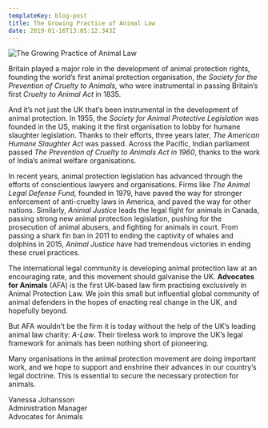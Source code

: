 ```yaml
---
templateKey: blog-post
title: The Growing Practice of Animal Law
date: 2019-01-16T13:05:12.343Z
---
```

![](/img/blog-post-animal-law.png "The Growing Practice of Animal Law")

<!--StartFragment-->

Britain played a major role in the development of animal protection rights, founding the world’s first animal protection organisation, *the Society for the Prevention of Cruelty to Animals,* who were instrumental in passing Britain’s first *Cruelty to Animal Act* in 1835.

And it’s not just the UK that’s been instrumental in the development of animal protection. In 1955, the *Society for Animal Protective Legislation* was founded in the US, making it the first organisation to lobby for humane slaughter legislation. Thanks to their efforts, three years later, *The American Humane Slaughter Act* was passed. Across the Pacific, Indian parliament passed *The Prevention of Cruelty to Animals Act in 1960*, thanks to the work of India’s animal welfare organisations.

In recent years, animal protection legislation has advanced through the efforts of conscientious lawyers and organisations. Firms like *The Animal Legal Defense Fund,* founded in 1979, have paved the way for stronger enforcement of anti-cruelty laws in America, and paved the way for other nations. Similarly, *Animal Justice* leads the legal fight for animals in Canada, passing strong new animal protection legislation, pushing for the prosecution of animal abusers, and fighting for animals in court. From passing a shark fin ban in 2011 to ending the captivity of whales and dolphins in 2015, *Animal Justice* have had tremendous victories in ending these cruel practices.

The international legal community is developing animal protection law at an encouraging rate, and this movement should galvanise the UK. **Advocates for Animals** (AFA) is the first UK-based law firm practising exclusively in Animal Protection Law. We join this small but influential global community of animal defenders in the hopes of enacting real change in the UK, and hopefully beyond.

But AFA wouldn’t be the firm it is today without the help of the UK’s leading animal law charity: *A-Law*. Their tireless work to improve the UK’s legal framework for animals has been nothing short of pioneering.

Many organisations in the animal protection movement are doing important work, and we hope to support and enshrine their advances in our country’s legal doctrine. This is essential to secure the necessary protection for animals.

Vanessa Johansson\
Administration Manager\
Advocates for Animals

<!--EndFragment-->

![]()

![]()